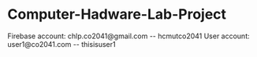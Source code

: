 # Computer-Hadware-Lab-Project

<space>
Firebase account:
chlp.co2041@gmail.com -- hcmutco2041
<space>
User account:
user1@co2041.com -- thisisuser1
<space>
